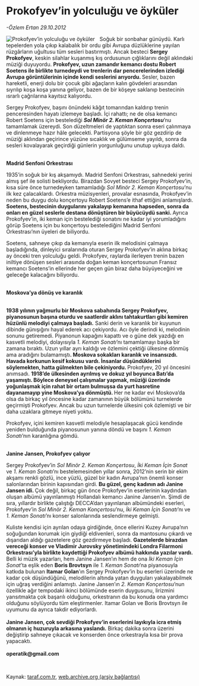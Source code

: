 # Prokofyev’in yolculuğu ve öyküler

*-Özlem Ertan 29.10.2012*

<div class="yazi"><img align="left" alt="Prokofyev’in yolculuğu ve öyküler" border="0" src="http://www.taraf.com.tr/fotoraflar/makaleler/prokofyev-in-yolculugu-ve-oykuler_7837_orijinal.jpg" style="border-right-width:10px; border-color:#FFFFFF"/><p>Soğuk bir sonbahar günüydü. Karlı tepelerden yola çıkıp kalabalık bir ordu gibi Avrupa düzlüklerine yayılan rüzgârların uğultusu tüm sesleri bastırmıştı. Ancak besteci <b>Sergey Prokofyev</b>, keskin silahlar kuşanmış kış ordusunun çığlıklarını değil aklındaki müziği duyuyordu. <b>Prokofyev, uzun zamandır kemancı dostu Robert Soetens ile birlikte turnedeydi ve trenlerin dar pencerelerinden izlediği Avrupa görüntülerinin içinde kendi seslerini arıyordu. </b>Sesler, bazen hareketli, enerji dolu bir çocuk gibi ağaçların kalın gövdeleri arasından sıyrılıp koşa koşa yanına geliyor, bazen de bir köşeye saklanıp bestecinin ısrarlı çağrılarına kayıtsız kalıyordu. </p>
<p>Sergey Prokofyev, başını önündeki kâğıt tomarından kaldırıp trenin penceresinden hayatı izlemeye başladı. İçi rahattı; ne de olsa kemancı Robert Soetens için bestelediği <b><i>Sol Minör 2. Keman Konçertosu</i></b>’nu tamamlamak üzereydi. Son düzeltmeleri de yaptıktan sonra eseri çalınmaya ve dinlenmeye hazır hâle gelecekti. Partisyona şöyle bir göz gezdirip de müziği aklından geçirince yüzüne sıcaklık ve gülümseme yayıldı, sonra da sesleri kovalayarak geçirdiği günlerin yorgunluğunu unutup uykuya daldı. </p>
<p><b><br/>Madrid Senfoni Orkestrası</b></p>
<p>1935’in soğuk bir kış akşamıydı. Madrid Senfoni Orkestrası, sahnedeki yerini almış şef ile solisti bekliyordu. Birazdan Sovyet besteci Sergey Prokofyev’in, kısa süre önce turnedeyken tamamladığı <i>Sol Minör</i> <i>2. Keman Konçertosu</i>’nu ilk kez çalacaklardı. Orkestra müzisyenleri, provalar esnasında, Prokofyev’in neden bu duygu dolu konçertoyu Robert Soetens’e ithaf ettiğini anlamışlardı. <b>Soetens, bestecinin duygularını yakalayıp kemanına hapseden, sonra da onları en güzel seslerle destana dönüştüren bir büyücüydü sanki. </b>Ayrıca Prokofyev’in, iki keman için bestelediği sonatını ne kadar iyi yorumladığını görüp Soetens için bu konçertoyu bestelediğini Madrid Senfoni Orkestrası’nın üyeleri de biliyordu. </p>
<p>Soetens, sahneye çıkıp da kemanıyla eserin ilk melodisini çalmaya başladığında, dinleyici sıralarında oturan Sergey Prokofyev’in aklına birkaç ay önceki tren yolculuğu geldi. Prokofyev, raylarda ilerleyen trenin bazen iniltiye dönüşen sesleri arasında doğan keman konçertosunun Fransız kemancı Soetens’in ellerinde her geçen gün biraz daha büyüyeceğini ve geleceğe kalacağını biliyordu. </p>
<p><b><br/>Moskova’ya dönüş ve karanlık</b></p>
<p><b><br/>1938 yılının yağmurlu bir Moskova sabahında Sergey Prokofyev, piyanosunun başına oturdu ve saatlerdir aklını tahtakurtları gibi kemiren hüzünlü melodiyi çalmaya başladı.</b> Sanki derin ve karanlık bir kuyunun dibinde günışığını hayal ederek acı çekiyordu. Acı öyle derindi ki, melodinin sonunu getiremedi. Piyanonun kapağını kapattı ve o güne dek yazdığı en kasvetli melodiyi, dolayısıyla <i>1. Keman Sonatı</i>’nı tamamlamayı başka bir zamana bıraktı. Uzun yıllar ayrı kaldığı ve özlemini çektiği ülkesine dönmüş ama aradığını bulamamıştı<b>. Moskova sokakları karanlık ve insansızdı. Havada korkunun kesif kokusu vardı. İnsanlar düşündüklerini söylemekten, hatta gülmekten bile çekiniyordu. </b>Prokofyev, 20 yıl öncesini anımsadı. <b>1918’de ülkesinden ayrılmış ve dokuz yıl boyunca Batı’da yaşamıştı. Böylece deneysel çalışmalar yapmak, müziği üzerinde yoğunlaşmak için rahat bir ortam bulmuşsa da yurt hasretine dayanamayıp yine Moskova’ya dönmüştü. </b>Her ne kadar evi Moskova’da olsa da birkaç yıl öncesine kadar zamanının büyük bölümünü turnelerde geçirmişti Prokofyev. Ancak bu uzun turnelerde ülkesini çok özlemişti ve bir daha uzaklara gitmeye niyeti yoktu. </p>
<p>Prokofyev, içini kemiren kasvetli melodiyle hesaplaşacak gücü kendinde yeniden bulduğunda piyanosunun yanına döndü ve başını <i>1. Keman Sonatı</i>’nın karanlığına gömdü. </p>
<p><b><br/>Janine Jansen, Prokofyev çalıyor</b></p>
<p>Sergey Prokofyev’in <i>Sol Minör 2. Keman Konçertosu</i>, <i>İki Keman İçin Sonat </i>ve <i>1. Keman Sonatı</i>’nı bestelemesinden yıllar sonra, 2012’nin serin bir ekim akşamı renkli gözlü, ince yüzlü, güzel bir kadın Avrupa’nın önemli konser salonlarından birinin kapısından girdi. <b>Bu güzel, genç kadının adı Janine Jansen idi. </b>Çok değil, birkaç gün önce Prokofyev’in eserlerinin kaydından oluşan albümü yayınlanmıştı Hollandalı kemancı Janine Jansen’ın. Şimdi de sıra, yıllardır birlikte çalıştığı DECCA’dan yayınlanan albümündeki eserleri, Prokofyev’in <i>Sol Minör 2. Keman Konçertosu</i>’nu, <i>İki Keman İçin Sonatı</i>’nı ve <i>1. Keman Sonatı</i>’nı konser salonlarında seslendirmeye gelmişti. </p>
<p>Kuliste kendisi için ayrılan odaya girdiğinde, önce ellerini Kuzey Avrupa’nın soğuğundan korumak için giydiği eldivenleri, sonra da mantosunu çıkardı ve dışarıdan aldığı gazetelere göz gezdirmeye başladı. <b>Gazetelerde birazdan vereceği konser ve Vladimir Jurovsky yönetimindeki Londra Filarmoni Orkestrası’yla birlikte kaydettiği Prokofyev albümü hakkında yazılar vardı. </b>Belli ki müzik yazarları, hem Janine Jansen’ın hem de ona <i>İki Keman İçin Sonat</i>’ta eşlik eden <b>Boris Brovtsyn</b> ile <i>1. Keman Sonatı</i>’na piyanosuyla katkıda bulunan <b>Itamar Golan</b>’ın Sergey Prokofyev’in bu eserleri üzerinde ne kadar çok düşündüğünü, melodilerin altında yatan duyguları yakalayabilmek için uğraş verdiğini anlamıştı. Janine Jansen’ın <i>2. Keman Konçertosu</i>’nun özellikle ağır tempodaki ikinci bölümünde eserin duygusunu, lirizmini yansıtmakta çok başarılı olduğunu, orkestranın da bu konuda ona yardımcı olduğunu söylüyordu tüm eleştirmenler. Itamar Golan ve Boris Brovtsyn ile uyumunu da ayrıca takdir ediyorlardı.<br/><br/><b>Janine Jansen, çok sevdiği Prokofyev’in eserlerini layıkıyla icra etmiş olmanın iç huzuruyla arkasına yaslandı.</b> Birkaç dakika sonra üzerini değiştirip sahneye çıkacak ve konserden önce orkestrayla kısa bir prova yapacaktı.<br/><br/><b>operatik@gmail.com</b></p>
<p> </p>
</div>

Kaynak: [taraf.com.tr](http://www.taraf.com.tr/ozlem-ertan/makale-prokofyev-in-yolculugu-ve-oykuler.htm), [web.archive.org (arşiv bağlantısı)](http://web.archive.org/web/20131107110125/http://www.taraf.com.tr/ozlem-ertan/makale-prokofyev-in-yolculugu-ve-oykuler.htm)

